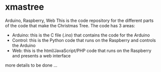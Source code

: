 # xmastree
Arduino, Raspberry, Web
This is the code repository for the different parts of the code that make the Christmas Tree. 
The code has 3 areas:
- Arduino: this is the C file (.ino) that contains the code for the Arduino
- Control: this is the Python code that runs on the Raspberry and controls the Arduino
- Web: this is the html/JavaScript/PHP code that runs on the Raspberry and presents a web interface

more details to be done ...
